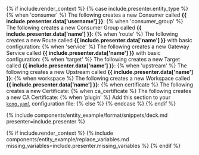 {% if include.render_context %}
{% case include.presenter.entity_type %}
{% when 'consumer' %}
  The following creates a new Consumer called **{{ include.presenter.data['username'] }}**:
{% when 'consumer_group' %}
  The following creates a new Consumer Group called **{{ include.presenter.data['name'] }}**:
{% when 'route' %}
  The following creates a new Route called **{{ include.presenter.data['name'] }}** with basic configuration:
{% when 'service' %}
  The following creates a new Gateway Service called **{{ include.presenter.data['name'] }}** with basic configuration:
{% when 'target' %}
  The following creates a new Target called **{{ include.presenter.data['name'] }}**:
{% when 'upstream' %}
  The following creates a new Upstream called **{{ include.presenter.data['name'] }}**:
{% when workspace %}
  The following creates a new Workspace called **{{ include.presenter.data['name'] }}**:
{% when certificate %}
  The following creates a new Certificate:
{% when ca_certificate %}
  The following creates a new CA Certificate:
{% when 'plugin' %}
  Add this section to your [`kong.yaml`](/deck/get-started/) configuration file:
{% else %}
{% endcase %}
{% endif %}

{% include components/entity_example/format/snippets/deck.md presenter=include.presenter %}

{% if include.render_context %}
{% include components/entity_example/replace_variables.md missing_variables=include.presenter.missing_variables %}
{% endif %}
